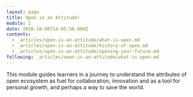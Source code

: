 ```yaml
---
layout: page
title: Open in an Attitude!
module: 1
date: 2016-10-06T14:05:56.000Z
contents:
  - _articles/open-is-an-attitude/what-is-open.md
  - _articles/open-is-an-attitude/history-of-open.md
  - _articles/open-is-an-attitude/opening-your-future.md
following: _articles/open-is-an-attitude/what-is-open.md
---
```


This module guides learners in a journey to understand the attributes of open ecosystem as fuel for collaboration, innovation and as a tool for personal growth, and perhaps a way to save the world.
